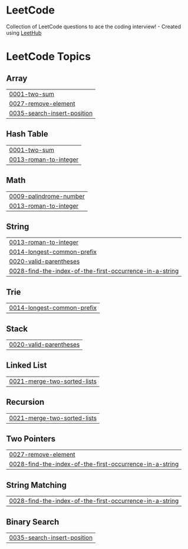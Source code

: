 # LeetCode
Collection of LeetCode questions to ace the coding interview! - Created using [LeetHub](https://github.com/QasimWani/LeetHub)

<!---LeetCode Topics Start-->
# LeetCode Topics
## Array
|  |
| ------- |
| [0001-two-sum](https://github.com/heeyeonkoo99/LeetCode/tree/master/0001-two-sum) |
| [0027-remove-element](https://github.com/heeyeonkoo99/LeetCode/tree/master/0027-remove-element) |
| [0035-search-insert-position](https://github.com/heeyeonkoo99/LeetCode/tree/master/0035-search-insert-position) |
## Hash Table
|  |
| ------- |
| [0001-two-sum](https://github.com/heeyeonkoo99/LeetCode/tree/master/0001-two-sum) |
| [0013-roman-to-integer](https://github.com/heeyeonkoo99/LeetCode/tree/master/0013-roman-to-integer) |
## Math
|  |
| ------- |
| [0009-palindrome-number](https://github.com/heeyeonkoo99/LeetCode/tree/master/0009-palindrome-number) |
| [0013-roman-to-integer](https://github.com/heeyeonkoo99/LeetCode/tree/master/0013-roman-to-integer) |
## String
|  |
| ------- |
| [0013-roman-to-integer](https://github.com/heeyeonkoo99/LeetCode/tree/master/0013-roman-to-integer) |
| [0014-longest-common-prefix](https://github.com/heeyeonkoo99/LeetCode/tree/master/0014-longest-common-prefix) |
| [0020-valid-parentheses](https://github.com/heeyeonkoo99/LeetCode/tree/master/0020-valid-parentheses) |
| [0028-find-the-index-of-the-first-occurrence-in-a-string](https://github.com/heeyeonkoo99/LeetCode/tree/master/0028-find-the-index-of-the-first-occurrence-in-a-string) |
## Trie
|  |
| ------- |
| [0014-longest-common-prefix](https://github.com/heeyeonkoo99/LeetCode/tree/master/0014-longest-common-prefix) |
## Stack
|  |
| ------- |
| [0020-valid-parentheses](https://github.com/heeyeonkoo99/LeetCode/tree/master/0020-valid-parentheses) |
## Linked List
|  |
| ------- |
| [0021-merge-two-sorted-lists](https://github.com/heeyeonkoo99/LeetCode/tree/master/0021-merge-two-sorted-lists) |
## Recursion
|  |
| ------- |
| [0021-merge-two-sorted-lists](https://github.com/heeyeonkoo99/LeetCode/tree/master/0021-merge-two-sorted-lists) |
## Two Pointers
|  |
| ------- |
| [0027-remove-element](https://github.com/heeyeonkoo99/LeetCode/tree/master/0027-remove-element) |
| [0028-find-the-index-of-the-first-occurrence-in-a-string](https://github.com/heeyeonkoo99/LeetCode/tree/master/0028-find-the-index-of-the-first-occurrence-in-a-string) |
## String Matching
|  |
| ------- |
| [0028-find-the-index-of-the-first-occurrence-in-a-string](https://github.com/heeyeonkoo99/LeetCode/tree/master/0028-find-the-index-of-the-first-occurrence-in-a-string) |
## Binary Search
|  |
| ------- |
| [0035-search-insert-position](https://github.com/heeyeonkoo99/LeetCode/tree/master/0035-search-insert-position) |
<!---LeetCode Topics End-->
